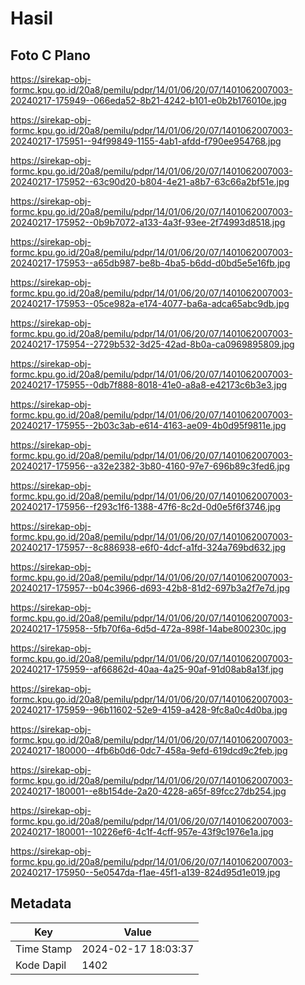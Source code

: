 # Hasil

## Foto C Plano

https://sirekap-obj-formc.kpu.go.id/20a8/pemilu/pdpr/14/01/06/20/07/1401062007003-20240217-175949--066eda52-8b21-4242-b101-e0b2b176010e.jpg

https://sirekap-obj-formc.kpu.go.id/20a8/pemilu/pdpr/14/01/06/20/07/1401062007003-20240217-175951--94f99849-1155-4ab1-afdd-f790ee954768.jpg

https://sirekap-obj-formc.kpu.go.id/20a8/pemilu/pdpr/14/01/06/20/07/1401062007003-20240217-175952--63c90d20-b804-4e21-a8b7-63c66a2bf51e.jpg

https://sirekap-obj-formc.kpu.go.id/20a8/pemilu/pdpr/14/01/06/20/07/1401062007003-20240217-175952--0b9b7072-a133-4a3f-93ee-2f74993d8518.jpg

https://sirekap-obj-formc.kpu.go.id/20a8/pemilu/pdpr/14/01/06/20/07/1401062007003-20240217-175953--a65db987-be8b-4ba5-b6dd-d0bd5e5e16fb.jpg

https://sirekap-obj-formc.kpu.go.id/20a8/pemilu/pdpr/14/01/06/20/07/1401062007003-20240217-175953--05ce982a-e174-4077-ba6a-adca65abc9db.jpg

https://sirekap-obj-formc.kpu.go.id/20a8/pemilu/pdpr/14/01/06/20/07/1401062007003-20240217-175954--2729b532-3d25-42ad-8b0a-ca0969895809.jpg

https://sirekap-obj-formc.kpu.go.id/20a8/pemilu/pdpr/14/01/06/20/07/1401062007003-20240217-175955--0db7f888-8018-41e0-a8a8-e42173c6b3e3.jpg

https://sirekap-obj-formc.kpu.go.id/20a8/pemilu/pdpr/14/01/06/20/07/1401062007003-20240217-175955--2b03c3ab-e614-4163-ae09-4b0d95f9811e.jpg

https://sirekap-obj-formc.kpu.go.id/20a8/pemilu/pdpr/14/01/06/20/07/1401062007003-20240217-175956--a32e2382-3b80-4160-97e7-696b89c3fed6.jpg

https://sirekap-obj-formc.kpu.go.id/20a8/pemilu/pdpr/14/01/06/20/07/1401062007003-20240217-175956--f293c1f6-1388-47f6-8c2d-0d0e5f6f3746.jpg

https://sirekap-obj-formc.kpu.go.id/20a8/pemilu/pdpr/14/01/06/20/07/1401062007003-20240217-175957--8c886938-e6f0-4dcf-a1fd-324a769bd632.jpg

https://sirekap-obj-formc.kpu.go.id/20a8/pemilu/pdpr/14/01/06/20/07/1401062007003-20240217-175957--b04c3966-d693-42b8-81d2-697b3a2f7e7d.jpg

https://sirekap-obj-formc.kpu.go.id/20a8/pemilu/pdpr/14/01/06/20/07/1401062007003-20240217-175958--5fb70f6a-6d5d-472a-898f-14abe800230c.jpg

https://sirekap-obj-formc.kpu.go.id/20a8/pemilu/pdpr/14/01/06/20/07/1401062007003-20240217-175959--af66862d-40aa-4a25-90af-91d08ab8a13f.jpg

https://sirekap-obj-formc.kpu.go.id/20a8/pemilu/pdpr/14/01/06/20/07/1401062007003-20240217-175959--96b11602-52e9-4159-a428-9fc8a0c4d0ba.jpg

https://sirekap-obj-formc.kpu.go.id/20a8/pemilu/pdpr/14/01/06/20/07/1401062007003-20240217-180000--4fb6b0d6-0dc7-458a-9efd-619dcd9c2feb.jpg

https://sirekap-obj-formc.kpu.go.id/20a8/pemilu/pdpr/14/01/06/20/07/1401062007003-20240217-180001--e8b154de-2a20-4228-a65f-89fcc27db254.jpg

https://sirekap-obj-formc.kpu.go.id/20a8/pemilu/pdpr/14/01/06/20/07/1401062007003-20240217-180001--10226ef6-4c1f-4cff-957e-43f9c1976e1a.jpg

https://sirekap-obj-formc.kpu.go.id/20a8/pemilu/pdpr/14/01/06/20/07/1401062007003-20240217-175950--5e0547da-f1ae-45f1-a139-824d95d1e019.jpg


## Metadata

| Key        | Value               |
| ---------- | ------------------- |
| Time Stamp | 2024-02-17 18:03:37 |
| Kode Dapil | 1402                |



